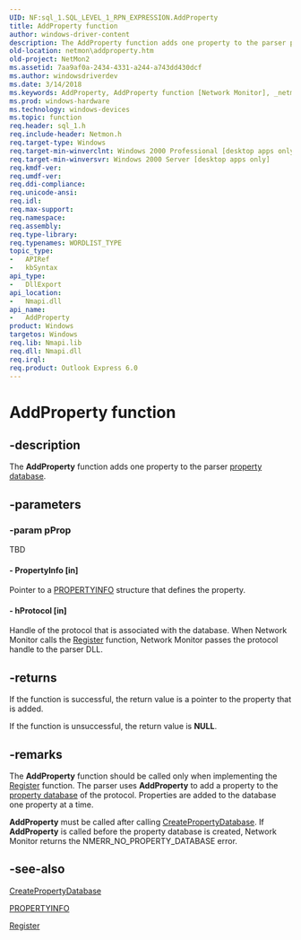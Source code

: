 ```yaml
---
UID: NF:sql_1.SQL_LEVEL_1_RPN_EXPRESSION.AddProperty
title: AddProperty function
author: windows-driver-content
description: The AddProperty function adds one property to the parser property database.
old-location: netmon\addproperty.htm
old-project: NetMon2
ms.assetid: 7aa9af0a-2434-4331-a244-a743dd430dcf
ms.author: windowsdriverdev
ms.date: 3/14/2018
ms.keywords: AddProperty, AddProperty function [Network Monitor], _netmon_addproperty, netmon.addproperty, sql_1/AddProperty
ms.prod: windows-hardware
ms.technology: windows-devices
ms.topic: function
req.header: sql_1.h
req.include-header: Netmon.h
req.target-type: Windows
req.target-min-winverclnt: Windows 2000 Professional [desktop apps only]
req.target-min-winversvr: Windows 2000 Server [desktop apps only]
req.kmdf-ver: 
req.umdf-ver: 
req.ddi-compliance: 
req.unicode-ansi: 
req.idl: 
req.max-support: 
req.namespace: 
req.assembly: 
req.type-library: 
req.typenames: WORDLIST_TYPE
topic_type:
-	APIRef
-	kbSyntax
api_type:
-	DllExport
api_location:
-	Nmapi.dll
api_name:
-	AddProperty
product: Windows
targetos: Windows
req.lib: Nmapi.lib
req.dll: Nmapi.dll
req.irql: 
req.product: Outlook Express 6.0
---
```


# AddProperty function


## -description


The <b>AddProperty</b> function adds one property to the parser <a href="p.htm">property database</a>.


## -parameters




### -param pProp

TBD




#### - PropertyInfo [in]

Pointer to a 
<a href="https://msdn.microsoft.com/878777ab-141d-4cc5-b0c1-f2ac8f770bf0">PROPERTYINFO</a> structure that defines the property.


#### - hProtocol [in]

Handle of the protocol that is associated with the database. When Network Monitor calls the 
<a href="https://msdn.microsoft.com/b8a2752d-30a6-48f2-90b3-b1430ae983d2">Register</a> function, Network Monitor passes the protocol handle to the parser DLL.


## -returns



If the function is successful, the return value is a pointer to the property that is added.

If the function is unsuccessful, the return value is <b>NULL</b>.




## -remarks



The <b>AddProperty</b> function should be called only when implementing the 
<a href="https://msdn.microsoft.com/b8a2752d-30a6-48f2-90b3-b1430ae983d2">Register</a> function. The parser uses <b>AddProperty</b> to add a property to the <a href="p.htm">property database</a> of the protocol. Properties are added to the database one property at a time.

<b>AddProperty</b> must be called after calling 
<a href="https://msdn.microsoft.com/0a3be6ae-d7ce-4315-b4f2-b46bcfa25b69">CreatePropertyDatabase</a>. If <b>AddProperty</b> is called before the property database is created, Network Monitor returns the NMERR_NO_PROPERTY_DATABASE error.




## -see-also




<a href="https://msdn.microsoft.com/0a3be6ae-d7ce-4315-b4f2-b46bcfa25b69">CreatePropertyDatabase</a>



<a href="https://msdn.microsoft.com/878777ab-141d-4cc5-b0c1-f2ac8f770bf0">PROPERTYINFO</a>



<a href="https://msdn.microsoft.com/b8a2752d-30a6-48f2-90b3-b1430ae983d2">Register</a>
 

 

